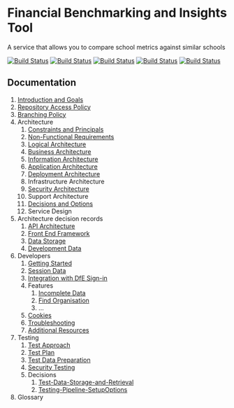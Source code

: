 # Financial Benchmarking and Insights Tool

A service that allows you to compare school metrics against similar schools

[![Build Status](https://dfe-ssp.visualstudio.com/s198-DfE-Benchmarking-service/_apis/build/status%2FCore%20Infrastructure%20CICD?branchName=main&label=Core%20infrastructure)](https://dfe-ssp.visualstudio.com/s198-DfE-Benchmarking-service/_build/latest?definitionId=2594&branchName=main)
[![Build Status](https://dfe-ssp.visualstudio.com/s198-DfE-Benchmarking-service/_apis/build/status%2FFront-end%20Components%20CICD?branchName=main&label=Front-end%20components)](https://dfe-ssp.visualstudio.com/s198-DfE-Benchmarking-service/_build/latest?definitionId=2613&branchName=main)
[![Build Status](https://dfe-ssp.visualstudio.com/s198-DfE-Benchmarking-service/_apis/build/status%2FPlatform%20CICD?branchName=main&label=Platform)](https://dfe-ssp.visualstudio.com/s198-DfE-Benchmarking-service/_build/latest?definitionId=2595&branchName=main)
[![Build Status](https://dfe-ssp.visualstudio.com/s198-DfE-Benchmarking-service/_apis/build/status%2FWeb%20CICD?branchName=main&label=Web%20app)](https://dfe-ssp.visualstudio.com/s198-DfE-Benchmarking-service/_build/latest?definitionId=2600&branchName=main)
[![Build Status](https://dfe-ssp.visualstudio.com/s198-DfE-Benchmarking-service/_apis/build/status%2FPrototype%20Kit%20CICD?branchName=main&label=Prototype)](https://dfe-ssp.visualstudio.com/s198-DfE-Benchmarking-service/_build/latest?definitionId=2619&branchName=main)

## Documentation

1. [Introduction and Goals](documentation/introduction-goals.md)
2. [Repository Access Policy](documentation/repository-access-policy.md)
3. [Branching Policy](documentation/branching-policy.md)
4. Architecture
   1. [Constraints and Principals](documentation/architecture/constraints-principals.md)
   2. [Non-Functional Requirements](documentation/architecture/non-Functional-requirements.md)
   3. [Logical Architecture](documentation/architecture/logical-architecture.md)
   4. [Business Architecture](documentation/architecture/business-architecture.md)
   5. [Information Architecture](documentation/architecture/information-architecture.md)
   6. [Application Architecture](documentation/architecture/application-architecture.md)
   7. [Deployment Architecture](documentation/architecture/deployment-architecture.md)
   8. Infrastructure Architecture
   9. [Security Architecture](documentation/architecture/security-architecture.md)
   10. Support Architecture
   11. [Decisions and Options](documentation/architecture/decisions-options.md)
   12. Service Design
5. Architecture decision records
   1. [API Architecture](documentation/architecture-decision-records/api-architecture.md)
   2. [Front End Framework](documentation/architecture-decision-records/front-end-framework.md)
   3. [Data Storage](documentation/architecture-decision-records/data-storage.md)
   4. [Development Data](documentation/architecture-decision-records/development-data.md)
6. Developers
   1. [Getting Started](documentation/developers/getting-started.md)
   2. [Session Data](documentation/developers/session-data.md)
   3. [Integration with DfE Sign-in](documentation/developers/integration-with-dfe-sign-in.md)
   4. Features
      1. [Incomplete Data](documentation/developers/features/incomplete-data.md)
      2. [Find Organisation](documentation/developers/features/find-organisation.md)
      3. ...
   5. [Cookies](documentation/developers/cookies.md)
   6. [Troubleshooting](documentation/developers/troubleshooting.md)
   7. [Additional Resources](documentation/developers/additional-resources.md)
7. Testing
   1. [Test Approach](documentation/testing/test-approach.md)
   2. [Test Plan](documentation/testing/test-plan.md)
   3. [Test Data Preparation](documentation/testing/test-data-prep.md)
   4. [Security Testing](documentation/testing/security-testing.md)
   5. Decisions
      1. [Test-Data-Storage-and-Retrieval](documentation/testing/Decisions/Test-Data-Storage-and-Retrieval.md)
      2. [Testing-Pipeline-SetupOptions](documentation/testing/Decisions/Testing-Pipeline-SetupOptions.md)
8. Glossary
